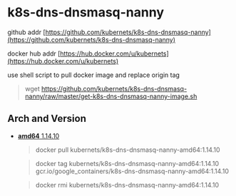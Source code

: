 # k8s-dns-dnsmasq-nanny

github addr [https://github.com/kubernets/k8s-dns-dnsmasq-nanny](https://github.com/kubernets/k8s-dns-dnsmasq-nanny)

docker hub addr [https://hub.docker.com/u/kubernets](https://hub.docker.com/u/kubernets)

use shell script to pull docker image and replace origin tag

> wget https://github.com/kubernets/k8s-dns-dnsmasq-nanny/raw/master/get-k8s-dns-dnsmasq-nanny-image.sh

## Arch and Version

- [**amd64** 1.14.10](https://hub.docker.com/r/kubernets/k8s-dns-dnsmasq-nanny-amd64)

    > docker pull kubernets/k8s-dns-dnsmasq-nanny-amd64:1.14.10

    > docker tag kubernets/k8s-dns-dnsmasq-nanny-amd64:1.14.10 gcr.io/google_containers/k8s-dns-dnsmasq-nanny-amd64:1.14.10 

    > docker rmi kubernets/k8s-dns-dnsmasq-nanny-amd64:1.14.10
